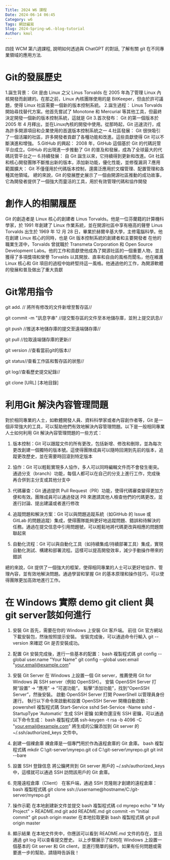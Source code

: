 ```yaml
---
Title: 2024 W6 課程
Date: 2024-06-14 06:45
Category: w6
Tags: 網誌編寫
Slug: 2024-Spring-w6.-blog-tutorial
Author: kmol
---
```


四技 WCM 第六週課程, 說明如何透過與 ChatGPT 的對話, 了解有關 git 在不同專業領域的應用方法.

<!-- PELICAN_END_SUMMARY -->

# Git的發展歷史
1.誕生背景： Git 是由 Linux 之父 Linus Torvalds 在 2005 年為了管理 Linux 內核開發而創建的。在那之前，Linux 內核團隊使用的是 BitKeeper，但由於許可議題，使得 Linux 社區需要一個新的版本控制系統。
2.誕生過程： Linus Torvalds開始尋找替代方案。他首先嘗試了 Monotone 和 Mercurial 等其他工具，但最終決定開發一個新的版本控制系統，這就是 Git
3.首次發布： Git 的第一個版本於 2005 年 4 月釋出，並在Linux內核的開發中使用。從那時起，Git 迅速流行，成為許多開源項目和企業使用的首選版本控制系統之一
4.社區發展： Git 很快吸引了一個活躍的社區，許多開發者貢獻了各種功能和改進。這些貢獻使得 Git 可以不斷演進和增強。
5.GitHub 的興起： 2008 年，GitHub 這個基於 Git 的代碼託管平台成立。GitHub 的出現進一步推動了 Git 的普及和發展，成為了全球最大的代碼託管平台之一
6.持續發展： 自 Git 誕生以來，它持續得到更新和改進。Git 社區和核心開發團隊不斷推出新的版本，添加新功能，優化性能，並修復漏洞
7.應用範圍擴大： Git 不僅僅用於代碼版本控制，還廣泛應用於文檔管理、配置管理和各種其他領域。
總的來說，Git 的發展歷史展示了一個由開源社區推動的成功故事，它為開發者提供了一個強大而靈活的工具，用於有效管理代碼和協作開發

# 創作人的相關履歷
Git 的創造者是 Linux 核心的創建者 Linus Torvalds。他是一位芬蘭籍的計算機科學家，於 1991 年創建了 Linux 作業系統，並在開源社區中享有極高的聲譽
Linus Torvalds 出生於 1969 年 12 月 28 日，畢業於赫爾辛基大學，主修電腦科學。他在創建 Linux 核心的同時，也是 Git 版本控制系統的創建者和主要開發者
在他的職業生涯中，Torvalds 曾就職於 Transmeta Corporation 和 Open Source Development Labs。他的工作和貢獻使他成為了開源社區的一個重要人物，並且獲得了多項獎項和榮譽
Torvalds 以其開放、直率和自由的風格而聞名，他在維護 Linux 核心和 Git 項目的過程中始終堅持這一風格。他通過他的工作，為開源軟體的發展和普及做出了重大貢獻

# Git常用指令
git add.  // 將所有修改的文件新增至暫存區//

git commit -m "訊息字串" //提交暫存區的文件至本地儲存庫，並附上提交訊息//

git push //推送本地儲存庫的提交至遠端儲存庫//

git pull //拉取遠端儲存庫的更新//

git version  //查看當前git的版本//

git status//查看工作區和暫存區的狀態//

git log//查看歷史提交紀錄//

git clone [URL] [本地目錄]

# 利用Git 解決內容管理問題
對於相同專業的人士，如軟體開發人員、資料科學家或者內容創作者等，Git 是一個非常強大的工具，可以幫助他們有效地解決內容管理問題。以下是一般相同專業人士如何利用 Git 解決內容管理問題的一些方式：

1. 版本控制：Git 可以跟蹤文件的所有更改，包括新增、修改和刪除，並為每次更改創建一個獨特的版本號。這使得團隊成員可以隨時回溯到先前的版本，追蹤更改歷史，並在需要時回滾到特定版本

2. 協作：Git 可以輕鬆實現多人協作，多人可以同時編輯文件而不會發生衝突。通過分支（branch）功能，每個人都可以在自己的分支上進行工作，完成後再合併到主分支或其他分支中

3. 代碼審查：Git 通過提供 Pull Request（PR）功能，使得代碼審查變得更加方便和有效。團隊成員可以通過發送 PR 來邀請其他人檢查他們的代碼更改，並進行討論、提出建議或者進行修改

4. 追蹤問題和解決方案：Git 可以與問題追蹤系統（如GitHub 的 Issue 或 GitLab 的問題追蹤）集成，使得團隊能夠更好地追蹤問題、錯誤和待解決的任務。通過在提交信息中引用問題號，可以輕鬆地將代碼更改與相應的問題關聯起來

5. 自動化流程：Git 可以與自動化工具（如持續集成/持續部署工具）集成，實現自動化測試、構建和部署流程。這樣可以提高開發效率，減少手動操作帶來的錯誤

總的來說，Git 提供了一個強大的框架，使得相同專業的人士可以更好地協作、管理內容，並有效地解決問題。通過學習和掌握 Git 的基本原理和操作技巧，可以使得團隊更加高效地進行工作。

# 在 Windows 實際 demo git client 與 git server該如何進行
1. 安裝 Git
首先，需要在你的 Windows 上安裝 Git 客戶端。
前往 Git 官方網站下載安裝包，然後按照提示安裝。
安裝完成後，可以通過命令行輸入 git --version 來確認 Git 是否安裝成功。

2. 配置 Git
安裝完成後，進行一些基本的配置：
bash
複製程式碼
git config --global user.name "Your Name"
git config --global user.email "your.email@example.com"

3. 安裝 Git Server
在 Windows 上設置一個 Git server，推薦使用 Git for Windows 與 SSH server（例如 OpenSSH）。
安裝 OpenSSH Server
打開“設置” -> “應用” -> “可選功能”。
點擊“添加功能”，找到“OpenSSH Server”，然後安裝。
啟動 OpenSSH Server
打開 PowerShell 以管理員身份運行。
執行以下命令來啟動和設置 OpenSSH Server 開機自動啟動：
powershell
複製程式碼
Start-Service sshd
Set-Service -Name sshd -StartupType 'Automatic'
生成 SSH 密鑰
如果你還沒有 SSH 密鑰，可以通過以下命令生成：
bash
複製程式碼
ssh-keygen -t rsa -b 4096 -C "your.email@example.com"
將生成的公鑰添加到 Git server 的 ~/.ssh/authorized_keys 文件中。

4. 創建一個裸倉庫
裸倉庫是一個專門用於作為遠程倉庫的 Git 倉庫。
bash
複製程式碼
mkdir C:\git-server\myrepo.git
cd C:\git-server\myrepo.git
git init --bare

5. 設置 SSH 登錄信息
將公鑰拷貝到 Git server 用戶的 ~/.ssh/authorized_keys 中，這樣就可以通過 SSH 訪問該用戶的 Git 倉庫。

6. 克隆遠程倉庫（Client）
在客戶端，通過 SSH 克隆剛才創建的遠程倉庫：
bash
複製程式碼
git clone ssh://username@hostname/C:/git-server/myrepo.git

7. 操作示範
在本地創建新文件並提交
bash
複製程式碼
cd myrepo
echo "# My Project" > README.md
git add README.md
git commit -m "Initial commit"
git push origin master
在本地拉取更新
bash
複製程式碼
git pull origin master

8. 顯示結果
在本地文件夾中，你應該可以看到 README.md 文件的存在，並且通過 git log 可以查看提交歷史。
以上步驟展示了如何在 Windows 上設置一個基本的 Git server 和 Git client，並進行簡單的操作。如果有任何問題或需要進一步的幫助，請隨時告訴我！







